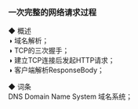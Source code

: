 ### 一次完整的网络请求过程  
◆ 概述    
◑ 域名解析；  
◑ TCP的三次握手；  
◑ 建立TCP连接后发起HTTP请求；  
◑ 客户端解析ResponseBody；  

◆ 词条  
DNS  Domain Name System  域名系统；    

